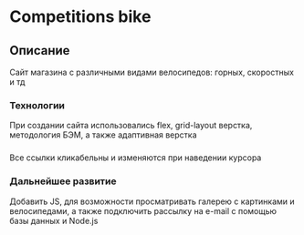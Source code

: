 # Competitions bike

## Описание

Сайт магазина с различными видами велосипедов: горных, скоростных и тд

### Технологии

При создании сайта использовались flex, grid-layout верстка, методология БЭМ, а также адаптивная верстка

### 
Все ссылки кликабельны и изменяются при наведении курсора

### Дальнейшее развитие

Добавить JS, для возможности просматривать галерею с картинками и велосипедами, а также подключить рассылку на e-mail с помощью базы данных и Node.js
